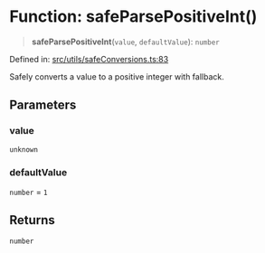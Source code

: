 # Function: safeParsePositiveInt()

> **safeParsePositiveInt**(`value`, `defaultValue`): `number`

Defined in: [src/utils/safeConversions.ts:83](https://github.com/Nick2bad4u/Uptime-Watcher/blob/3cce0c3b352c8390536ca3c7399ece50a05faf18/src/utils/safeConversions.ts#L83)

Safely converts a value to a positive integer with fallback.

## Parameters

### value

`unknown`

### defaultValue

`number` = `1`

## Returns

`number`
